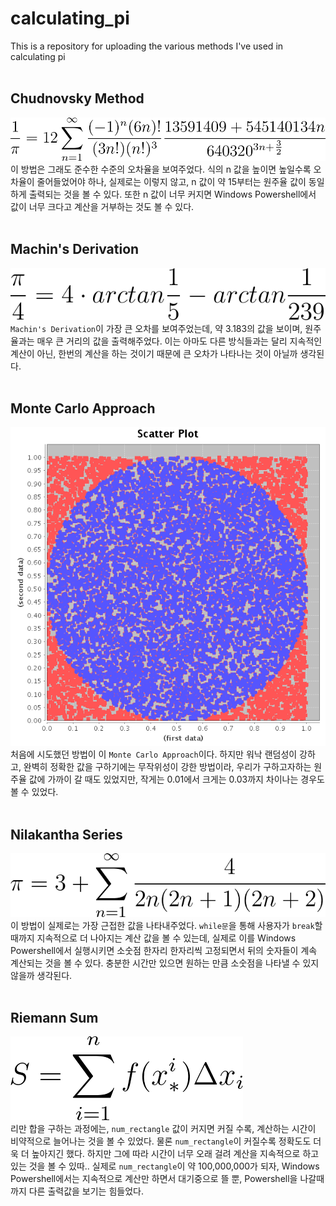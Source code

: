 # calculating_pi
This is a repository for uploading the various methods I've used in calculating pi
<br/><br/>

## Chudnovsky Method
![image1](./images/chudnovsky_method.png)<br/>
이 방법은 그래도 준수한 수준의 오차율을 보여주었다. 식의 n 값을 높이면 높일수록 오차율이 줄어들었어야 하나, 실제로는 이렇지 않고, n 값이 약 15부터는 원주율 값이 동일하게 출력되는 것을 볼 수 있다. 또한 n 값이 너무 커지면 Windows Powershell에서 값이 너무 크다고 계산을 거부하는 것도 볼 수 있다.<br/><br/>

## Machin's Derivation
![image2](./images/machins_derivation.png)<br/>
`Machin's Derivation`이 가장 큰 오차를 보여주었는데, 약 3.183의 값을 보이며, 원주율과는 매우 큰 거리의 값을 출력해주었다. 이는 아마도 다른 방식들과는 달리 지속적인 계산이 아닌, 한번의 계산을 하는 것이기 때문에 큰 오차가 나타나는 것이 아닐까 생각된다.<br/><br/>

## Monte Carlo Approach
![image3](./images/monte_carlo_method.png)<br/>
처음에 시도했던 방법이 이 `Monte Carlo Approach`이다. 하지만 워낙 랜덤성이 강하고, 완벽히 정확한 값을 구하기에는 무작위성이 강한 방법이라, 우리가 구하고자하는 원주율 값에 가까이 갈 때도 있었지만, 작게는 0.01에서 크게는 0.03까지 차이나는 경우도 볼 수 있었다.<br/><br/>

## Nilakantha Series
![image4](./images/nilakantha_series.png)<br/>
이 방법이 실제로는 가장 근접한 값을 나타내주었다. `while문`을 통해 사용자가 `break`할 때까지 지속적으로 더 나아지는 계산 값을 볼 수 있는데, 실제로 이를 Windows Powershell에서 실행시키면 소숫점 한자리 한자리씩 고정되면서 뒤의 숫자들이 계속 계산되는 것을 볼 수 있다. 충분한 시간만 있으면 원하는 만큼 소숫점을 나타낼 수 있지 않을까 생각된다.<br/><br/>

## Riemann Sum
![image5](./images/riemann_sums.png)<br/>
리만 합을 구하는 과정에는, `num_rectangle` 값이 커지면 커질 수록, 계산하는 시간이 비약적으로 늘어나는 것을 볼 수 있었다. 물론 `num_rectangle`이 커질수록 정확도도 더욱 더 높아지긴 했다. 하지만 그에 따라 시간이 너무 오래 걸려 계산을 지속적으로 하고 있는 것을 볼 수 있따.. 실제로 `num_rectangle`이 약 100,000,000가 되자, Windows Powershell에서는 지속적으로 계산만 하면서 대기중으로 뜰 뿐, Powershell을 나갈때까지 다른 출력값을 보기는 힘들었다.<br/>
